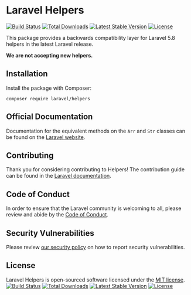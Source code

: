 # Laravel Helpers

<a href="https://github.com/laravel/helpers/actions"><img src="https://github.com/laravel/helpers/workflows/tests/badge.svg" alt="Build Status"></a>
<a href="https://packagist.org/packages/laravel/helpers"><img src="https://poser.pugx.org/laravel/helpers/d/total.svg" alt="Total Downloads"></a>
<a href="https://packagist.org/packages/laravel/helpers"><img src="https://poser.pugx.org/laravel/helpers/v/stable.svg" alt="Latest Stable Version"></a>
<a href="https://packagist.org/packages/laravel/helpers"><img src="https://poser.pugx.org/laravel/helpers/license.svg" alt="License"></a>

This package provides a backwards compatibility layer for Laravel 5.8 helpers in the latest Laravel release.

**We are not accepting new helpers.**

## Installation

Install the package with Composer: 

    composer require laravel/helpers

## Official Documentation

Documentation for the equivalent methods on the `Arr` and `Str` classes can be found on the [Laravel website](https://laravel.com/docs/helpers).

## Contributing

Thank you for considering contributing to Helpers! The contribution guide can be found in the [Laravel documentation](https://laravel.com/docs/contributions).

## Code of Conduct

In order to ensure that the Laravel community is welcoming to all, please review and abide by the [Code of Conduct](https://laravel.com/docs/contributions#code-of-conduct).

## Security Vulnerabilities

Please review [our security policy](https://github.com/laravel/helpers/security/policy) on how to report security vulnerabilities.

## License

Laravel Helpers is open-sourced software licensed under the [MIT license](LICENSE.md).
<a href="https://github.com/laravel/helpers/actions"><img src="https://github.com/laravel/helpers/workflows/tests/badge.svg" alt="Build Status"></a>
<a href="https://packagist.org/packages/laravel/helpers"><img src="https://poser.pugx.org/laravel/helpers/d/total.svg" alt="Total Downloads"></a>
<a href="https://packagist.org/packages/laravel/helpers"><img src="https://poser.pugx.org/laravel/helpers/v/stable.svg" alt="Latest Stable Version"></a>
<a href="https://packagist.org/packages/laravel/helpers"><img src="https://poser.pugx.org/laravel/helpers/license.svg" alt="License"></a>
